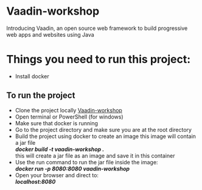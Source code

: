 # Vaadin-workshop
Introducing Vaadin, an open source web framework to build progressive web apps and websites using Java

# Things you need to run this project:
  * Install docker
  
## To run the project
  * Clone the project locally
  [Vaadin-workshop](https://github.com/sebivenlo/Vaadin-workshop.git)
  * Open terminal or PowerShell (for windows)
  * Make sure that docker is running
  * Go to the project directory and make sure you are at the root directory
  * Build the project using docker to create an image this image will contain a jar file <br/>
   ***docker build -t vaadin-workshop .*** <br/>
   this will create a jar file as an image and save it in this container
  * Use the run command to run the jar file inside the image:<br/>
   ***docker run -p 8080:8080 vaadin-workshop***
  * Open your browser and direct to:<br/>
   ***localhost:8080***
